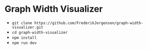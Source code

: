 # Graph Width Visualizer
* `git clone https://github.com/FrederikJorgensen/graph-width-visualizer.git`
* `cd graph-width-visualizer`
* `npm install`
* `npm run dev`
